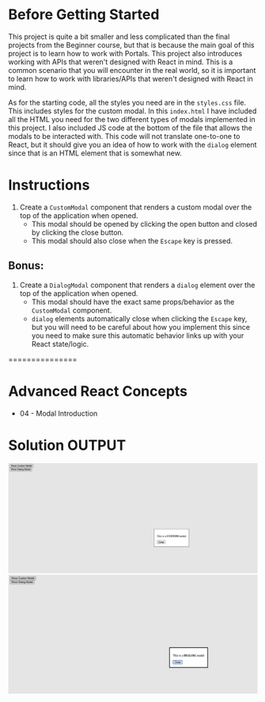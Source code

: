 # Before Getting Started

This project is quite a bit smaller and less complicated than the final projects from the Beginner course, but that is because the main goal of this project is to learn how to work with Portals. This project also introduces working with APIs that weren't designed with React in mind. This is a common scenario that you will encounter in the real world, so it is important to learn how to work with libraries/APIs that weren't designed with React in mind.

As for the starting code, all the styles you need are in the `styles.css` file. This includes styles for the custom modal. In this `index.html` I have included all the HTML you need for the two different types of modals implemented in this project. I also included JS code at the bottom of the file that allows the modals to be interacted with. This code will not translate one-to-one to React, but it should give you an idea of how to work with the `dialog` element since that is an HTML element that is somewhat new.

# Instructions

1. Create a `CustomModal` component that renders a custom modal over the top of the application when opened.
   - This modal should be opened by clicking the open button and closed by clicking the close button.
   - This modal should also close when the `Escape` key is pressed.

## Bonus:

1. Create a `DialogModal` component that renders a `dialog` element over the top of the application when opened.
   - This modal should have the exact same props/behavior as the `CustomModal` component.
   - `dialog` elements automatically close when clicking the `Escape` key, but you will need to be careful about how you implement this since you need to make sure this automatic behavior links up with your React state/logic.

===============

# Advanced React Concepts
- 04 - Modal Introduction

# Solution OUTPUT
![custom modal project output](image.png)
![dialog modal project output](image2.png)
